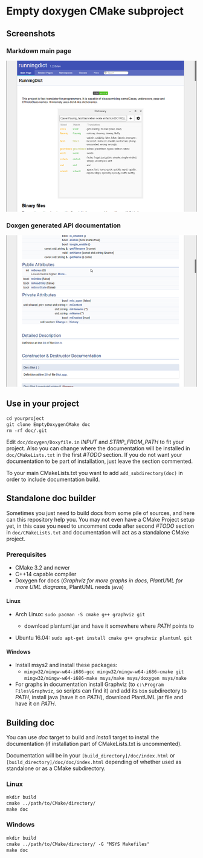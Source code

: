 # Empty doxygen CMake subproject

## Screenshots

### Markdown main page

![](example1.png)

### Doxgen generated API documentation

![](example2.png)

## Use in your project

~~~
cd yourproject
git clone EmptyDoxygenCMake doc
rm -rf doc/.git
~~~

Edit `doc/doxygen/Doxyfile.in` *INPUT* and *STRIP_FROM_PATH* to fit your
project. Also you can change where the documentation will be installed in
`doc/CMakeLists.txt` in the first *#TODO* section. If you do not want
your documentation to be part of installation, just leave the section 
commented.

To your main CMakeLists.txt you want to add `add_subdirectory(doc)` in order to
include documentation build.

## Standalone doc builder

Sometimes you just need to build docs from some pile of sources, and here can
this repository help you. You may not even have a CMake Project setup yet, in
this case you need to uncomment code after second *#TODO* section in
`doc/CMakeLists.txt` and documentation will act as a standalone CMake project.

### Prerequisites

* CMake 3.2 and newer
* C++14 capable compiler
* Doxygen for docs (*Graphviz for more graphs in docs, PlantUML for more UML diagrams*, PlantUML needs java)

#### Linux
* Arch Linux: `sudo pacman -S cmake g++ graphviz git`
    * download plantuml.jar and have it somewhere where *PATH* points to

* Ubuntu 16.04: `sudo apt-get install cmake g++ graphviz plantuml git`

#### Windows

* Install msys2 and install these packages:
    * `mingw32/mingw-w64-i686-gcc mingw32/mingw-w64-i686-cmake git mingw32/mingw-w64-i686-make msys/make msys/doxygen msys/make`
* For graphs in documentation install Graphviz (to `c:\Program Files\Graphviz`, so scripts can find it) and add its `bin` subdirectory to *PATH*, install java (have it on *PATH*), download PlantUML jar file and have it on *PATH*.


## Building doc

You can use *doc* target to build and *install* target to install the
documentation (if installation part of CMakeLists.txt is uncommented).

Documentation will be in your `[build_directory]/doc/index.html` or
`[build_directory]/doc/doc/index.html` depending of whether used as 
standalone or as a CMake subdirectory.

### Linux

```
mkdir build
cmake ../path/to/CMake/directory/
make doc
```

### Windows

```
mkdir build
cmake ../path/to/CMake/directory/ -G "MSYS Makefiles"
make doc
```




